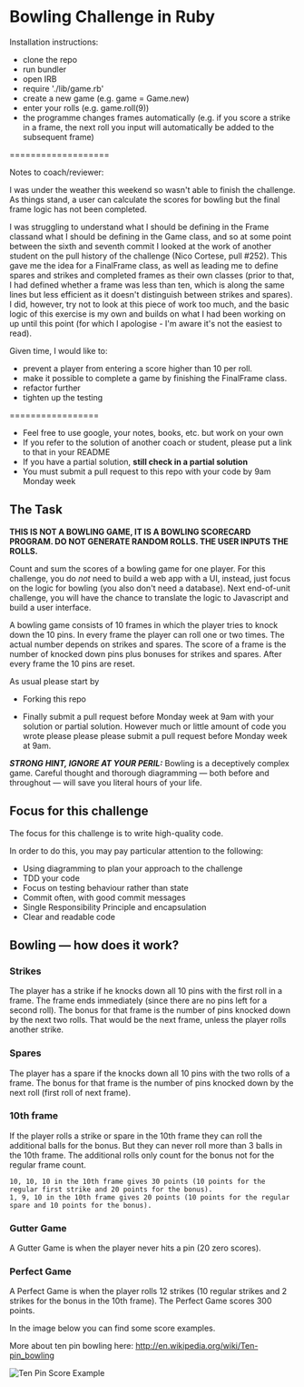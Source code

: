 Bowling Challenge in Ruby
=================

Installation instructions:
- clone the repo
- run bundler
- open IRB
- require './lib/game.rb'
- create a new game (e.g. game = Game.new)
- enter your rolls (e.g. game.roll(9))
- the programme changes frames automatically (e.g. if you score a strike in a frame, the next roll you input will automatically be added to the subsequent frame)

===================


Notes to coach/reviewer:

I was under the weather this weekend so wasn't able to finish the challenge. As things stand, a user can calculate the scores for bowling but the final frame logic has not been completed. 

I was struggling to understand what I should be defining in the Frame classand what I should be defining in the Game class, and so at some point between the sixth and seventh commit I looked at the work of another student on the pull history of the challenge (Nico Cortese, pull #252). This gave me the idea for a FinalFrame class, as well as leading me to define spares and strikes and completed frames as their own classes (prior to that, I had defined whether a frame was less than ten, which is along the same lines but less efficient as it doesn't distinguish between strikes and spares). I did, however, try not to look at this piece of work too much, and the basic logic of this exercise is my own and builds on what I had been working on up until this point (for which I apologise - I'm aware it's not the easiest to read).

Given time, I would like to:
- prevent a player from entering a score higher than 10 per roll.
- make it possible to complete a game by finishing the FinalFrame class.
- refactor further
- tighten up the testing

=================


* Feel free to use google, your notes, books, etc. but work on your own
* If you refer to the solution of another coach or student, please put a link to that in your README
* If you have a partial solution, **still check in a partial solution**
* You must submit a pull request to this repo with your code by 9am Monday week

## The Task

**THIS IS NOT A BOWLING GAME, IT IS A BOWLING SCORECARD PROGRAM. DO NOT GENERATE RANDOM ROLLS. THE USER INPUTS THE ROLLS.**

Count and sum the scores of a bowling game for one player. For this challenge, you do _not_ need to build a web app with a UI, instead, just focus on the logic for bowling (you also don't need a database). Next end-of-unit challenge, you will have the chance to translate the logic to Javascript and build a user interface.

A bowling game consists of 10 frames in which the player tries to knock down the 10 pins. In every frame the player can roll one or two times. The actual number depends on strikes and spares. The score of a frame is the number of knocked down pins plus bonuses for strikes and spares. After every frame the 10 pins are reset.

As usual please start by

* Forking this repo

* Finally submit a pull request before Monday week at 9am with your solution or partial solution.  However much or little amount of code you wrote please please please submit a pull request before Monday week at 9am. 

___STRONG HINT, IGNORE AT YOUR PERIL:___ Bowling is a deceptively complex game. Careful thought and thorough diagramming — both before and throughout — will save you literal hours of your life.

## Focus for this challenge
The focus for this challenge is to write high-quality code.

In order to do this, you may pay particular attention to the following:
* Using diagramming to plan your approach to the challenge
* TDD your code
* Focus on testing behaviour rather than state
* Commit often, with good commit messages
* Single Responsibility Principle and encapsulation
* Clear and readable code

## Bowling — how does it work?

### Strikes

The player has a strike if he knocks down all 10 pins with the first roll in a frame. The frame ends immediately (since there are no pins left for a second roll). The bonus for that frame is the number of pins knocked down by the next two rolls. That would be the next frame, unless the player rolls another strike.

### Spares

The player has a spare if the knocks down all 10 pins with the two rolls of a frame. The bonus for that frame is the number of pins knocked down by the next roll (first roll of next frame).

### 10th frame

If the player rolls a strike or spare in the 10th frame they can roll the additional balls for the bonus. But they can never roll more than 3 balls in the 10th frame. The additional rolls only count for the bonus not for the regular frame count.

    10, 10, 10 in the 10th frame gives 30 points (10 points for the regular first strike and 20 points for the bonus).
    1, 9, 10 in the 10th frame gives 20 points (10 points for the regular spare and 10 points for the bonus).

### Gutter Game

A Gutter Game is when the player never hits a pin (20 zero scores).

### Perfect Game

A Perfect Game is when the player rolls 12 strikes (10 regular strikes and 2 strikes for the bonus in the 10th frame). The Perfect Game scores 300 points.

In the image below you can find some score examples.

More about ten pin bowling here: http://en.wikipedia.org/wiki/Ten-pin_bowling

![Ten Pin Score Example](images/example_ten_pin_scoring.png)
